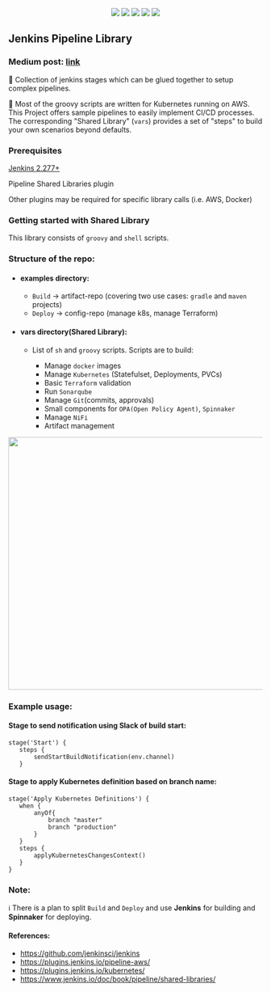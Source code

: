 <p align="center">
    <a href="https://www.apache.org/licenses/LICENSE-2.0" alt="license">
        <img src="https://img.shields.io/github/license/tomarv2/jenkins-pipeline-library" /></a>
    <a href="https://github.com/tomarv2/jenkins-pipeline-library/tags" alt="GitHub tag">
        <img src="https://img.shields.io/github/v/tag/tomarv2/jenkins-pipeline-library" /></a>
    <a href="https://stackoverflow.com/users/6679867/tomarv2" alt="Stack Exchange reputation">
        <img src="https://img.shields.io/stackexchange/stackoverflow/r/6679867"></a>
    <a href="https://discord.gg/XH975bzN" alt="chat on Discord">
        <img src="https://img.shields.io/discord/813961944443912223?logo=discord"></a>
    <a href="https://twitter.com/intent/follow?screen_name=varuntomar2019" alt="follow on Twitter">
        <img src="https://img.shields.io/twitter/follow/varuntomar2019?style=social&logo=twitter"></a>
</p>

## Jenkins Pipeline Library

### Medium post: [link](https://medium.com/tomarv2/jenkins-shared-libraries-ab64f7acac68)

:wave: Collection of jenkins stages which can be glued together to setup complex pipelines.

:wave: Most of the groovy scripts are written for Kubernetes running on AWS.  This Project offers sample pipelines to easily implement CI/CD processes. The corresponding "Shared Library" (`vars`) provides a set of "steps" to build your own scenarios beyond defaults.

### Prerequisites

[Jenkins 2.277+](https://hub.docker.com/r/jenkins/jenkins/tags/?page=1&ordering=last_updated)

Pipeline Shared Libraries plugin

Other plugins may be required for specific library calls (i.e. AWS, Docker)

### Getting started with Shared Library

This library consists of `groovy` and `shell` scripts. 

### Structure of the repo:

 - #### examples directory:
    - `Build` -> artifact-repo (covering two use cases: `gradle` and `maven` projects)
    - `Deploy` -> config-repo (manage k8s, manage Terraform)
 
- #### vars directory(Shared Library):
    - List of `sh` and `groovy` scripts. Scripts are to build:
         
       - Manage `docker` images
       - Manage `Kubernetes` (Statefulset, Deployments, PVCs)
       - Basic `Terraform` validation
       - Run `Sonarqube`
       - Manage `Git`(commits, approvals)
       - Small components for `OPA(Open Policy Agent)`, `Spinnaker`
       - Manage `NiFi`
       - Artifact management
   

<p align="center">
  <img width="900" height="500" src="https://files.gitter.im/tomarv2/oy6L/Screen-Shot-2020-04-09-at-9.08.16-PM.png">
</p>

### Example usage:

#### Stage to send notification using Slack of build start:
```
stage('Start') {
   steps {
       sendStartBuildNotification(env.channel)
   }
```

#### Stage to apply Kubernetes definition based on branch name:
```
stage('Apply Kubernetes Definitions') {
   when {
       anyOf{
           branch "master"
           branch "production"
       }  
   }
   steps {
       applyKubernetesChangesContext()
   }
}

```

### Note:

:information_source: There is a plan to split `Build` and `Deploy` and use **Jenkins** for building and **Spinnaker** for deploying.

#### References:

- https://github.com/jenkinsci/jenkins
- https://plugins.jenkins.io/pipeline-aws/
- https://plugins.jenkins.io/kubernetes/
- https://www.jenkins.io/doc/book/pipeline/shared-libraries/




